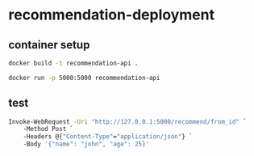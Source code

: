 # recommendation-deployment



## container setup
```sh
docker build -t recommendation-api . 
```

```sh
docker run -p 5000:5000 recommendation-api
```

## test
```sh
Invoke-WebRequest -Uri "http://127.0.0.1:5000/recommend/from_id" `
    -Method Post `
    -Headers @{"Content-Type"="application/json"} `
    -Body '{"name": "john", "age": 25}'
```